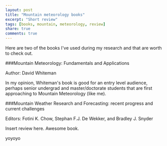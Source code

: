 ```yaml
---
layout: post
title: "Mountain meteorology books"
excerpt: "Short review"
tags: [books, mountain, meteorology, review]
share: true
comments: true
---
```


Here are two of the books I've used during my research and that are worth to check out. 



###Mountain Meteorology: Fundamentals and Applications

Author: David Whiteman

In my opinion, Whiteman's book is good for an entry level audience, perhaps senior undergrad and master/doctorate students that are first approaching to Mountain Meteorology (like me). 



###Mountain Weather Research and Forecasting: recent progress and current challenges

Editors: Fotini K. Chow, Stephan F.J. De Wekker, and Bradley J. Snyder

Insert review here. Awesome book.

yoyoyo